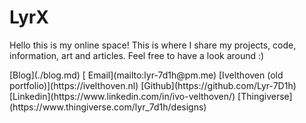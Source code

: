 # LyrX

<p class="small">
Hello this is my online space! This is where I share my projects, code, information, art and articles. Feel free to have a look around :)
</p>

<nav>
[Blog](./blog.md)
[<i class="fa-solid fa-paper-plane"></i> Email](mailto:lyr-7d1h@pm.me)
[Ivelthoven (old portfolio)](https://ivelthoven.nl)
[Github](https://github.com/Lyr-7D1h)
[Linkedin](https://www.linkedin.com/in/ivo-velthoven/)
[Thingiverse](https://www.thingiverse.com/lyr_7d1h/designs)
</nav>
